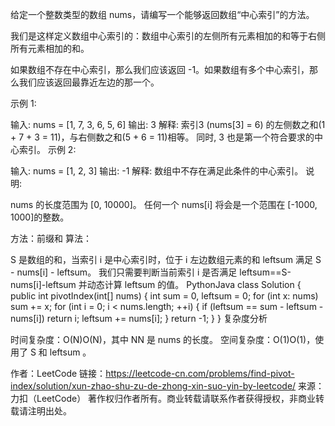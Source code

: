 给定一个整数类型的数组 nums，请编写一个能够返回数组“中心索引”的方法。

我们是这样定义数组中心索引的：数组中心索引的左侧所有元素相加的和等于右侧所有元素相加的和。

如果数组不存在中心索引，那么我们应该返回 -1。如果数组有多个中心索引，那么我们应该返回最靠近左边的那一个。

示例 1:

输入: 
nums = [1, 7, 3, 6, 5, 6]
输出: 3
解释: 
索引3 (nums[3] = 6) 的左侧数之和(1 + 7 + 3 = 11)，与右侧数之和(5 + 6 = 11)相等。
同时, 3 也是第一个符合要求的中心索引。
示例 2:

输入: 
nums = [1, 2, 3]
输出: -1
解释: 
数组中不存在满足此条件的中心索引。
说明:

nums 的长度范围为 [0, 10000]。
任何一个 nums[i] 将会是一个范围在 [-1000, 1000]的整数。


方法：前缀和
算法：

S 是数组的和，当索引 i 是中心索引时，位于 i 左边数组元素的和 leftsum 满足 S - nums[i] - leftsum。
我们只需要判断当前索引 i 是否满足 leftsum==S-nums[i]-leftsum 并动态计算 leftsum 的值。
PythonJava
class Solution {
    public int pivotIndex(int[] nums) {
        int sum = 0, leftsum = 0;
        for (int x: nums) sum += x;
        for (int i = 0; i < nums.length; ++i) {
            if (leftsum == sum - leftsum - nums[i]) return i;
            leftsum += nums[i];
        }
        return -1;
    }
}
复杂度分析

时间复杂度：O(N)O(N)，其中 NN 是 nums 的长度。
空间复杂度：O(1)O(1)，使用了 S 和 leftsum 。

作者：LeetCode
链接：https://leetcode-cn.com/problems/find-pivot-index/solution/xun-zhao-shu-zu-de-zhong-xin-suo-yin-by-leetcode/
来源：力扣（LeetCode）
著作权归作者所有。商业转载请联系作者获得授权，非商业转载请注明出处。